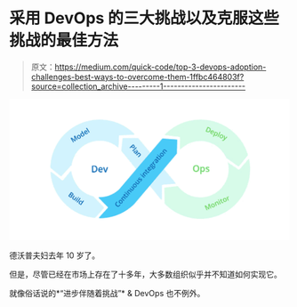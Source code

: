 # 采用 DevOps 的三大挑战以及克服这些挑战的最佳方法

> 原文：<https://medium.com/quick-code/top-3-devops-adoption-challenges-best-ways-to-overcome-them-1ffbc464803f?source=collection_archive---------1----------------------->

![](img/57f8238b125f21c28643256ca6ca950b.png)

德沃普夫妇去年 10 岁了。

但是，尽管已经在市场上存在了十多年，大多数组织似乎并不知道如何实现它。

就像俗话说的*“进步伴随着挑战”* & DevOps 也不例外。